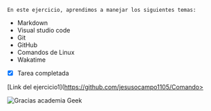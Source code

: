 ~~~
En este ejercicio, aprendimos a manejar los siguientes temas:
~~~

 - Markdown
 - Visual studio code
 - Git
 - GitHub
 - Comandos de Linux
 - Wakatime

 - [x] Tarea completada

 [Link del ejercicio1](https://github.com/jesusocampo1105/Comando>

![Gracias academia Geek](https://image.shutterstock.com/image-vector/mission-complete-rubber-stamp-grunge-600w-1430453804.jpg)


